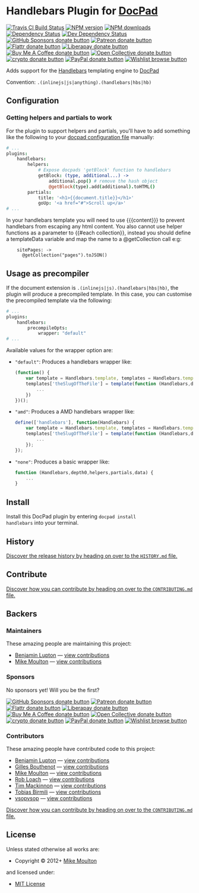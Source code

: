 # Handlebars Plugin for [DocPad](https://docpad.org)

<!-- BADGES/ -->

<span class="badge-travisci"><a href="http://travis-ci.com/docpad/docpad-plugin-handlebars" title="Check this project's build status on TravisCI"><img src="https://img.shields.io/travis/com/docpad/docpad-plugin-handlebars/master.svg" alt="Travis CI Build Status" /></a></span>
<span class="badge-npmversion"><a href="https://npmjs.org/package/docpad-plugin-handlebars" title="View this project on NPM"><img src="https://img.shields.io/npm/v/docpad-plugin-handlebars.svg" alt="NPM version" /></a></span>
<span class="badge-npmdownloads"><a href="https://npmjs.org/package/docpad-plugin-handlebars" title="View this project on NPM"><img src="https://img.shields.io/npm/dm/docpad-plugin-handlebars.svg" alt="NPM downloads" /></a></span>
<span class="badge-daviddm"><a href="https://david-dm.org/docpad/docpad-plugin-handlebars" title="View the status of this project's dependencies on DavidDM"><img src="https://img.shields.io/david/docpad/docpad-plugin-handlebars.svg" alt="Dependency Status" /></a></span>
<span class="badge-daviddmdev"><a href="https://david-dm.org/docpad/docpad-plugin-handlebars#info=devDependencies" title="View the status of this project's development dependencies on DavidDM"><img src="https://img.shields.io/david/dev/docpad/docpad-plugin-handlebars.svg" alt="Dev Dependency Status" /></a></span>
<br class="badge-separator" />
<span class="badge-githubsponsors"><a href="https://github.com/sponsors/balupton" title="Donate to this project using GitHub Sponsors"><img src="https://img.shields.io/badge/github-donate-yellow.svg" alt="GitHub Sponsors donate button" /></a></span>
<span class="badge-patreon"><a href="https://patreon.com/bevry" title="Donate to this project using Patreon"><img src="https://img.shields.io/badge/patreon-donate-yellow.svg" alt="Patreon donate button" /></a></span>
<span class="badge-flattr"><a href="https://flattr.com/profile/balupton" title="Donate to this project using Flattr"><img src="https://img.shields.io/badge/flattr-donate-yellow.svg" alt="Flattr donate button" /></a></span>
<span class="badge-liberapay"><a href="https://liberapay.com/bevry" title="Donate to this project using Liberapay"><img src="https://img.shields.io/badge/liberapay-donate-yellow.svg" alt="Liberapay donate button" /></a></span>
<span class="badge-buymeacoffee"><a href="https://buymeacoffee.com/balupton" title="Donate to this project using Buy Me A Coffee"><img src="https://img.shields.io/badge/buy%20me%20a%20coffee-donate-yellow.svg" alt="Buy Me A Coffee donate button" /></a></span>
<span class="badge-opencollective"><a href="https://opencollective.com/bevry" title="Donate to this project using Open Collective"><img src="https://img.shields.io/badge/open%20collective-donate-yellow.svg" alt="Open Collective donate button" /></a></span>
<span class="badge-crypto"><a href="https://bevry.me/crypto" title="Donate to this project using Cryptocurrency"><img src="https://img.shields.io/badge/crypto-donate-yellow.svg" alt="crypto donate button" /></a></span>
<span class="badge-paypal"><a href="https://bevry.me/paypal" title="Donate to this project using Paypal"><img src="https://img.shields.io/badge/paypal-donate-yellow.svg" alt="PayPal donate button" /></a></span>
<span class="badge-wishlist"><a href="https://bevry.me/wishlist" title="Buy an item on our wishlist for us"><img src="https://img.shields.io/badge/wishlist-donate-yellow.svg" alt="Wishlist browse button" /></a></span>

<!-- /BADGES -->


Adds support for the [Handlebars](http://handlebarsjs.com/) templating engine to [DocPad](https://docpad.org)

Convention:  `.(inlinejs|js|anything).(handlebars|hbs|hb)`





## Configuration

### Getting helpers and partials to work

For the plugin to support helpers and partials, you'll have to add something like the following to your [docpad configuration file](http://docpad.org/docs/config) manually:

``` coffee
# ...
plugins:
	handlebars:
		helpers:
			# Expose docpads 'getBlock' function to handlebars
			getBlock: (type, additional...) ->
				additional.pop() # remove the hash object
				@getBlock(type).add(additional).toHTML()
		partials:
			title: '<h1>{{document.title}}</h1>'
			goUp: '<a href="#">Scroll up</a>'
# ...
```

In your handlebars template you will need to use {{{content}}} to prevent handlebars from escaping any html content. You also cannot use helper functions as a parameter to {{#each collection}}, instead you should define a templateData variable and map the name to a @getCollection call e:g:
```
    sitePages: ->
      @getCollection("pages").toJSON()
```

## Usage as precompiler

If the document extension is `.(inlinejs|js).(handlebars|hbs|hb)`, the plugin will produce a precompiled template. In this case, you can customise the precompiled template via the following:

``` coffee
# ...
plugins:
	handlebars:
		precompileOpts:
			wrapper: "default"
# ...
```

Available values for the wrapper option are:

- `"default"`: Produces a handlebars wrapper like:
	``` javascript
	(function() {
		var template = Handlebars.template, templates = Handlebars.templates = Handlebars.templates || {};
		templates['theSlugOfTheFile'] = template(function (Handlebars,depth0,helpers,partials,data) {
			...
		})
	})();
	```

- `"amd"`: Produces a AMD handlebars wrapper like:
	``` javascript
	define(['handlebars'], function(Handlebars) {
		var template = Handlebars.template, templates = Handlebars.templates = Handlebars.templates || {};
		templates['theSlugOfTheFile'] = template(function (Handlebars,depth0,helpers,partials,data) {
			...
		});
	});
	```

- `"none"`:  Produces a basic wrapper like:
	``` javascript
	function (Handlebars,depth0,helpers,partials,data) {
		...
	}
	```




<!-- INSTALL/ -->

<h2>Install</h2>

Install this DocPad plugin by entering <code>docpad install handlebars</code> into your terminal.

<!-- /INSTALL -->


<!-- HISTORY/ -->

<h2>History</h2>

<a href="https://github.com/docpad/docpad-plugin-handlebars/blob/master/HISTORY.md#files">Discover the release history by heading on over to the <code>HISTORY.md</code> file.</a>

<!-- /HISTORY -->


<!-- CONTRIBUTE/ -->

<h2>Contribute</h2>

<a href="https://github.com/docpad/docpad-plugin-handlebars/blob/master/CONTRIBUTING.md#files">Discover how you can contribute by heading on over to the <code>CONTRIBUTING.md</code> file.</a>

<!-- /CONTRIBUTE -->


<!-- BACKERS/ -->

<h2>Backers</h2>

<h3>Maintainers</h3>

These amazing people are maintaining this project:

<ul><li><a href="https://github.com/balupton">Benjamin Lupton</a> — <a href="https://github.com/docpad/docpad-plugin-handlebars/commits?author=balupton" title="View the GitHub contributions of Benjamin Lupton on repository docpad/docpad-plugin-handlebars">view contributions</a></li>
<li><a href="http://meltmedia.com">Mike Moulton</a> — <a href="https://github.com/docpad/docpad-plugin-handlebars/commits?author=mmoulton" title="View the GitHub contributions of Mike Moulton on repository docpad/docpad-plugin-handlebars">view contributions</a></li></ul>

<h3>Sponsors</h3>

No sponsors yet! Will you be the first?

<span class="badge-githubsponsors"><a href="https://github.com/sponsors/balupton" title="Donate to this project using GitHub Sponsors"><img src="https://img.shields.io/badge/github-donate-yellow.svg" alt="GitHub Sponsors donate button" /></a></span>
<span class="badge-patreon"><a href="https://patreon.com/bevry" title="Donate to this project using Patreon"><img src="https://img.shields.io/badge/patreon-donate-yellow.svg" alt="Patreon donate button" /></a></span>
<span class="badge-flattr"><a href="https://flattr.com/profile/balupton" title="Donate to this project using Flattr"><img src="https://img.shields.io/badge/flattr-donate-yellow.svg" alt="Flattr donate button" /></a></span>
<span class="badge-liberapay"><a href="https://liberapay.com/bevry" title="Donate to this project using Liberapay"><img src="https://img.shields.io/badge/liberapay-donate-yellow.svg" alt="Liberapay donate button" /></a></span>
<span class="badge-buymeacoffee"><a href="https://buymeacoffee.com/balupton" title="Donate to this project using Buy Me A Coffee"><img src="https://img.shields.io/badge/buy%20me%20a%20coffee-donate-yellow.svg" alt="Buy Me A Coffee donate button" /></a></span>
<span class="badge-opencollective"><a href="https://opencollective.com/bevry" title="Donate to this project using Open Collective"><img src="https://img.shields.io/badge/open%20collective-donate-yellow.svg" alt="Open Collective donate button" /></a></span>
<span class="badge-crypto"><a href="https://bevry.me/crypto" title="Donate to this project using Cryptocurrency"><img src="https://img.shields.io/badge/crypto-donate-yellow.svg" alt="crypto donate button" /></a></span>
<span class="badge-paypal"><a href="https://bevry.me/paypal" title="Donate to this project using Paypal"><img src="https://img.shields.io/badge/paypal-donate-yellow.svg" alt="PayPal donate button" /></a></span>
<span class="badge-wishlist"><a href="https://bevry.me/wishlist" title="Buy an item on our wishlist for us"><img src="https://img.shields.io/badge/wishlist-donate-yellow.svg" alt="Wishlist browse button" /></a></span>

<h3>Contributors</h3>

These amazing people have contributed code to this project:

<ul><li><a href="https://github.com/balupton">Benjamin Lupton</a> — <a href="https://github.com/docpad/docpad-plugin-handlebars/commits?author=balupton" title="View the GitHub contributions of Benjamin Lupton on repository docpad/docpad-plugin-handlebars">view contributions</a></li>
<li><a href="https://github.com/gbouthenot">Gilles Bouthenot</a> — <a href="https://github.com/docpad/docpad-plugin-handlebars/commits?author=gbouthenot" title="View the GitHub contributions of Gilles Bouthenot on repository docpad/docpad-plugin-handlebars">view contributions</a></li>
<li><a href="http://meltmedia.com">Mike Moulton</a> — <a href="https://github.com/docpad/docpad-plugin-handlebars/commits?author=mmoulton" title="View the GitHub contributions of Mike Moulton on repository docpad/docpad-plugin-handlebars">view contributions</a></li>
<li><a href="https://github.com/RobLoach">Rob Loach</a> — <a href="https://github.com/docpad/docpad-plugin-handlebars/commits?author=RobLoach" title="View the GitHub contributions of Rob Loach on repository docpad/docpad-plugin-handlebars">view contributions</a></li>
<li><a href="https://github.com/macta">Tim Mackinnon</a> — <a href="https://github.com/docpad/docpad-plugin-handlebars/commits?author=macta" title="View the GitHub contributions of Tim Mackinnon on repository docpad/docpad-plugin-handlebars">view contributions</a></li>
<li><a href="https://github.com/toabi">Tobias Birmili</a> — <a href="https://github.com/docpad/docpad-plugin-handlebars/commits?author=toabi" title="View the GitHub contributions of Tobias Birmili on repository docpad/docpad-plugin-handlebars">view contributions</a></li>
<li><a href="https://github.com/vsopvsop">vsopvsop</a> — <a href="https://github.com/docpad/docpad-plugin-handlebars/commits?author=vsopvsop" title="View the GitHub contributions of vsopvsop on repository docpad/docpad-plugin-handlebars">view contributions</a></li></ul>

<a href="https://github.com/docpad/docpad-plugin-handlebars/blob/master/CONTRIBUTING.md#files">Discover how you can contribute by heading on over to the <code>CONTRIBUTING.md</code> file.</a>

<!-- /BACKERS -->


<!-- LICENSE/ -->

<h2>License</h2>

Unless stated otherwise all works are:

<ul><li>Copyright &copy; 2012+ <a href="http://meltmedia.com">Mike Moulton</a></li></ul>

and licensed under:

<ul><li><a href="http://spdx.org/licenses/MIT.html">MIT License</a></li></ul>

<!-- /LICENSE -->
